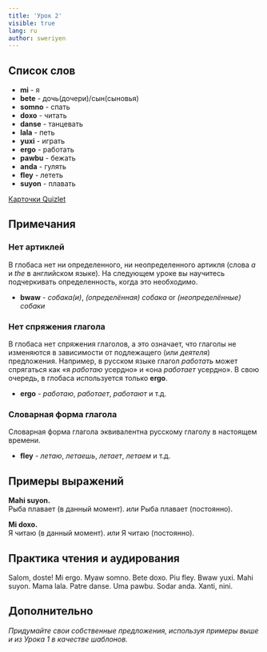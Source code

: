 ```yaml
---
title: 'Урок 2'
visible: true
lang: ru
author: sweriyen
---
```


## Список слов

* **mi** - я
* **bete** - дочь(дочери)/сын(сыновья)
* **somno** - спать
* **doxo** - читать
* **danse** - танцевать
* **lala** - петь
* **yuxi** - играть
* **ergo** - работать
* **pawbu** - бежать
* **anda** - гулять
* **fley** - лететь
* **suyon** - плавать

[Карточки Quizlet](https://quizlet.com/556024287/globasa-101-lesson-2-flash-cards/)

## Примечания
### Нет артиклей

В глобаса нет ни определенного, ни неопределенного артикля (слова _a_ и _the_ в английском языке). На следующем уроке вы научитесь подчеркивать определенность, когда это необходимо.

* **bwaw** - _собака(и)_, _(определённая) собака_ or _(неопределённые) собаки_

### Нет спряжения глагола

В глобаса нет спряжения глаголов, а это означает, что глаголы не изменяются в зависимости от подлежащего (или _деятеля_) предложения. Например, в русском языке глагол _работать_ может спрягаться как «я _работаю_ усердно» и «она _работает_ усердно». В свою очередь, в глобаса используется только **ergo**.

* **ergo** - _работаю_, _работает_, _работают_ и т.д.

### Словарная форма глагола

Словарная форма глагола эквивалентна русскому глаголу в настоящем времени.

* **fley** - _летаю_, _летаешь_, _летает_, _летаем_ и т.д.

## Примеры выражений

**Mahi suyon.**   
Рыба плавает (в данный момент). _или_ Рыба плавает (постоянно).  

**Mi doxo.**  
Я читаю (в данный момент). _или_ Я читаю (постоянно).  

## Практика чтения и аудирования

Salom, doste! Mi ergo. Myaw somno. Bete doxo. Piu fley. Bwaw yuxi. Mahi suyon. Mama lala. Patre danse. Uma pawbu. Sodar anda. Xanti, nini.

## Дополнительно

_Придумайте свои собственные предложения, используя примеры выше и из Урока 1 в качестве шаблонов._
